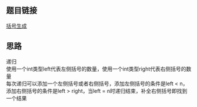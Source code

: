 ## 题目链接
[括号生成](https://leetcode-cn.com/problems/generate-parentheses/)

## 思路
递归  
使用一个int类型left代表左侧括号的数量，使用一个int类型right代表右侧括号的数量  
每次递归可以添加一个左侧括号或者右侧括号，添加左侧括号的条件是left < n，添加右侧括号的条件是left > right，当left = n时递归结束，补全右侧括号即找到一个结果